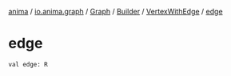 [anima](../../../../index.md) / [io.anima.graph](../../../index.md) / [Graph](../../index.md) / [Builder](../index.md) / [VertexWithEdge](index.md) / [edge](./edge.md)

# edge

`val edge: R`